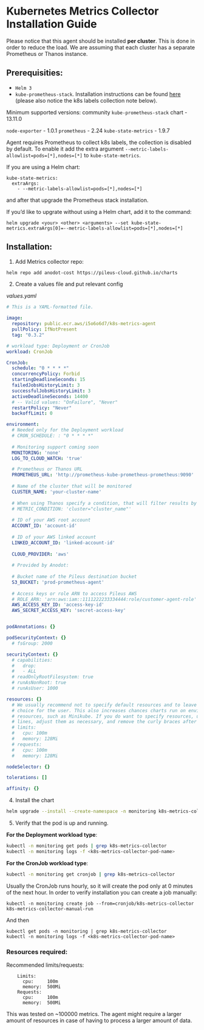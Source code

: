 # Kubernetes Metrics Collector Installation Guide

Please notice that this agent should be installed **per cluster**. This is done in order to reduce the load. We are assuming that each cluster has a separate Prometheus or Thanos instance. 

## Prerequisities:

- `Helm 3`
- `kube-prometheus-stack`. Installation instructions can be found [here](https://github.com/prometheus-community/helm-charts/tree/main/charts/kube-prometheus-stack) (please also notice the k8s labels collection note below).

Minimum supported versions:
community `kube-prometheus-stack` chart - 13.11.0

`node-exporter` - 1.0.1
`prometheus` - 2.24
`kube-state-metrics` - 1.9.7

Agent requires Prometheus to collect k8s labels, the collection is disabled by default. To enable it add the extra argument `--metric-labels-allowlist=pods=[*],nodes=[*]` to `kube-state-metrics`.

If you are using a Helm chart:
```
kube-state-metrics:
  extraArgs:
    - --metric-labels-allowlist=pods=[*],nodes=[*]
```
and after that upgrade the Prometheus stack installation.

If you’d like to upgrate without using a Helm chart, add it to the command:
```
helm upgrade <your> <other> <arguments> --set kube-state-metrics.extraArgs[0]=--metric-labels-allowlist=pods=[*],nodes=[*]
```


## Installation:


1. Add Metrics collector repo:

```bash
helm repo add anodot-cost https://pileus-cloud.github.io/charts
```

2. Create a values file and put relevant config

_values.yaml_

```yaml
# This is a YAML-formatted file.

image:
  repository: public.ecr.aws/i5o6o6d7/k8s-metrics-agent
  pullPolicy: IfNotPresent
  tag: "0.3.2"

# workload type: Deployment or CronJob
workload: CronJob

CronJob:
  schedule: "0 * * * *"
  concurrencyPolicy: Forbid
  startingDeadlineSeconds: 15
  failedJobsHistoryLimit: 3
  successfulJobsHistoryLimit: 3
  activeDeadlineSeconds: 14400
  # -- Valid values: "OnFailure", "Never"
  restartPolicy: "Never"
  backoffLimit: 0

environment:
  # Needed only for the Deployment workload
  # CRON_SCHEDULE: : "0 * * * *"
  
  # Monitoring support coming soon
  MONITORING: 'none'
  LOG_TO_CLOUD_WATCH: 'true'

  # Prometheus or Thanos URL
  PROMETHEUS_URL: 'http://prometheus-kube-prometheus-prometheus:9090'
  
  # Name of the cluster that will be monitored
  CLUSTER_NAME: 'your-cluster-name'
  
  # When using Thanos specify a condition, that will filter results by labels, to fetch data only of a specific cluster
  # METRIC_CONDITION: 'cluster="cluster_name"'
  
  # ID of your AWS root account
  ACCOUNT_ID: 'account-id'
  
  # ID of your AWS linked account
  LINKED_ACCOUNT_ID: 'linked-account-id'
  
  CLOUD_PROVIDER: 'aws'
  
  # Provided by Anodot:
  
  # Bucket name of the Pileus destination bucket
  S3_BUCKET: 'prod-prometheus-agent'
  
  # Access keys or role ARN to access Pileus AWS
  # ROLE_ARN: 'arn:aws:iam::1111222233334444:role/customer-agent-role'
  AWS_ACCESS_KEY_ID: 'access-key-id'
  AWS_SECRET_ACCESS_KEY: 'secret-access-key'


podAnnotations: {}

podSecurityContext: {}
  # fsGroup: 2000

securityContext: {}
  # capabilities:
  #   drop:
  #   - ALL
  # readOnlyRootFilesystem: true
  # runAsNonRoot: true
  # runAsUser: 1000

resources: {}
  # We usually recommend not to specify default resources and to leave this as a conscious
  # choice for the user. This also increases chances charts run on environments with little
  # resources, such as Minikube. If you do want to specify resources, uncomment the following
  # lines, adjust them as necessary, and remove the curly braces after 'resources:'.
  # limits:
  #   cpu: 100m
  #   memory: 128Mi
  # requests:
  #   cpu: 100m
  #   memory: 128Mi

nodeSelector: {}

tolerations: []

affinity: {}
```

4. Install the chart

```bash
helm upgrade --install --create-namespace -n monitoring k8s-metrics-collector anodot-cost/k8s-metrics-collector -f values.yaml
```

5. Verify that the pod is up and running. 

**For the Deployment workload type**:
```bash
kubectl -n monitoring get pods | grep k8s-metrics-collector
kubectl -n monitoring logs -f <k8s-metrics-collector-pod-name>
```

**For the CronJob workload type**:
```bash
kubectl -n monitoring get cronjob | grep k8s-metrics-collector
```
Usually the CronJob runs hourly, so it will create the pod only at 0 minutes of the next hour. In order to verify installation you can create a job manually:
```
kubectl -n monitoring create job --from=cronjob/k8s-metrics-collector k8s-metrics-collector-manual-run
```
And then
```
kubectl get pods -n monitoring | grep k8s-metrics-collector
kubectl -n monitoring logs -f <k8s-metrics-collector-pod-name>
```

### Resources required:

Recommended limits/requests:

```
    Limits:
      cpu:     100m
      memory:  500Mi
    Requests:
      cpu:     100m
      memory:  500Mi
```
This was tested on ~100000 metrics. The agent might require a larger amount of resources in case of having to process a larger amount of data.
